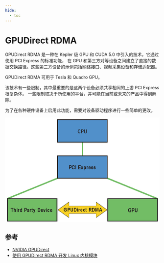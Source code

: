 ```yaml
---
hide:
  - toc
---
```


# GPUDirect RDMA

GPUDirect RDMA 是一种在 Kepler 级 GPU 和 CUDA 5.0 中引入的技术，它通过使用 PCI Express 的标准功能，
在 GPU 和第三方对等设备之间建立了直接的数据交换路径。这些第三方设备的示例包括网络接口、视频采集设备和存储适配器。

GPUDirect RDMA 可用于 Tesla 和 Quadro GPU。

该技术有一些限制，其中最重要的是这两个设备必须共享相同的上游 PCI Express 根复杂体。
一些限制取决于所使用的平台，并可能在当前或未来的产品中得到解除。

为了在各种硬件设备上启用此功能，需要对设备驱动程序进行一些简单的更改。

![](./images/gpudirect-rdma.png)

## 参考

- [NVIDIA GPUDirect](https://developer.nvidia.com/gpudirect)
- [使用 GPUDirect RDMA 开发 Linux 内核模块](https://docs.nvidia.com/cuda/gpudirect-rdma/)
